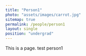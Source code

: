 ```yaml
---
title: "Person1"
photo: "assets/images/carrot.jpg"
sitemap: true
permalink: /people/person1
layout: single
position: "undergrad"
---
```



This is a page. test person1 